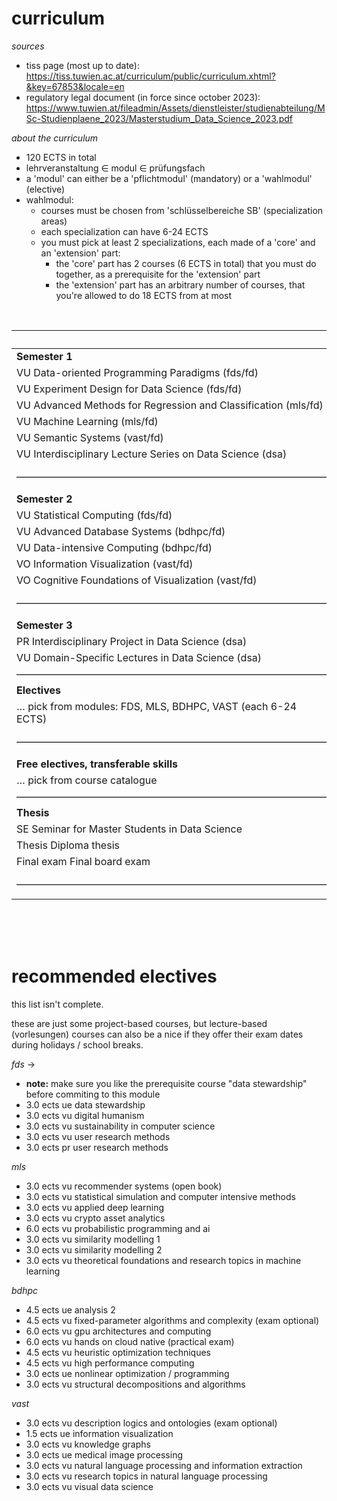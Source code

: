 # curriculum

_sources_

- tiss page (most up to date): https://tiss.tuwien.ac.at/curriculum/public/curriculum.xhtml?&key=67853&locale=en
- regulatory legal document (in force since october 2023): https://www.tuwien.at/fileadmin/Assets/dienstleister/studienabteilung/MSc-Studienplaene_2023/Masterstudium_Data_Science_2023.pdf

_about the curriculum_

- 120 ECTS in total
- lehrveranstaltung $\in$ modul $\in$ prüfungsfach
- a 'modul' can either be a 'pflichtmodul' (mandatory) or a 'wahlmodul' (elective)
- wahlmodul:
     - courses must be chosen from 'schlüsselbereiche SB' (specialization areas)
     - each specialization can have 6-24 ECTS
     - you must pick at least 2 specializations, each made of a 'core' and an 'extension' part:
	     - the 'core' part has 2 courses (6 ECTS in total) that you must do together, as a prerequisite for the 'extension' part
	     - the 'extension' part has an arbitrary number of courses, that you're allowed to do 18 ECTS from at most

<br>

|                                                                       | ECTS   |
| :-------------------------------------------------------------------- | :----- |
| **Semester 1**                                                        |        |
| VU Data-oriented Programming Paradigms (fds/fd)                       | 3.0    |
| VU Experiment Design for Data Science (fds/fd)                        | 3.0    |
| VU Advanced Methods for Regression and Classification (mls/fd)        | 4.5    |
| VU Machine Learning (mls/fd)                                          | 4.5    |
| VU Semantic Systems (vast/fd)                                         | 3.0    |
| VU Interdisciplinary Lecture Series on Data Science (dsa)             | 1.0    |
| ––––––––––––––––––––––––––––––––––––––––––––––––––––––––––––––        | Σ 19.0 |
| **Semester 2**                                                        |        |
| VU Statistical Computing (fds/fd)                                     | 3.0    |
| VU Advanced Database Systems (bdhpc/fd)                               | 6.0    |
| VU Data-intensive Computing (bdhpc/fd)                                | 3.0    |
| VO Information Visualization (vast/fd)                                | 3.0    |
| VO Cognitive Foundations of Visualization (vast/fd)                   | 3.0    |
| ––––––––––––––––––––––––––––––––––––––––––––––––––––––––––––––        | Σ 18.0 |
| **Semester 3**                                                        |        |
| PR Interdisciplinary Project in Data Science (dsa)                    | 5.0    |
| VU Domain-Specific Lectures in Data Science (dsa)                     | 3.0    |
| ––––––––––––––––––––––––––––––––––––––––––––––––––––––––––––––        | Σ 8.0  |
| **Electives**                                                         |        |
| … pick from modules: FDS, MLS, BDHPC, VAST (each 6-24 ECTS)           | 36.0   |
| ––––––––––––––––––––––––––––––––––––––––––––––––––––––––––––––        | Σ 36.0 |
| **Free electives, transferable skills**                               |        |
| … pick from course catalogue                                          | 9.0    |
| ––––––––––––––––––––––––––––––––––––––––––––––––––––––––––––––        | Σ 9.0  |
| **Thesis**                                                            |        |
| SE Seminar for Master Students in Data Science                        | 1.5    |
| Thesis Diploma thesis                                                 | 27.0   |
| Final exam Final board exam                                           | 1.5    |
| ––––––––––––––––––––––––––––––––––––––––––––––––––––––––––––––        | Σ 30.0 |

<br><br><br>

# recommended electives

this list isn't complete.

these are just some project-based courses, but lecture-based (vorlesungen) courses can also be a nice if they offer their exam dates during holidays / school breaks.

_fds_ →

- **note:** make sure you like the prerequisite course "data stewardship" before commiting to this module
- 3.0 ects ue data stewardship
- 3.0 ects vu digital humanism
- 3.0 ects vu sustainability in computer science
- 3.0 ects vu user research methods
- 3.0 ects pr user research methods

_mls_

- 3.0 ects vu recommender systems (open book)
- 3.0 ects vu statistical simulation and computer intensive methods
- 3.0 ects vu applied deep learning
- 3.0 ects vu crypto asset analytics
- 6.0 ects vu probabilistic programming and ai
- 3.0 ects vu similarity modelling 1
- 3.0 ects vu similarity modelling 2
- 3.0 ects vu theoretical foundations and research topics in machine learning

_bdhpc_

- 4.5 ects ue analysis 2
- 4.5 ects vu fixed-parameter algorithms and complexity (exam optional)
- 6.0 ects vu gpu architectures and computing
- 6.0 ects vu hands on cloud native (practical exam)
- 4.5 ects vu heuristic optimization techniques
- 4.5 ects vu high performance computing
- 3.0 ects ue nonlinear optimization / programming
- 3.0 ects vu structural decompositions and algorithms

_vast_

- 3.0 ects vu description logics and ontologies (exam optional)
- 1.5 ects ue information visualization
- 3.0 ects vu knowledge graphs
- 3.0 ects ue medical image processing 
- 3.0 ects vu natural language processing and information extraction
- 3.0 ects vu research topics in natural language processing
- 3.0 ects vu visual data science

